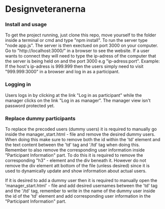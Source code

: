# Designveteranerna

### Install and usage
To get the project running, just clone this repo, move yourself to the folder inside a terminal or cmd and type "npm install". To run the server type "node app.js". The server is then exectued on port 3000 on your computer. Go to "http://localhost:3000/" in a browser to see the website.
If a user wants to connect they will need to type the ip-adress of the computer that the server is being held on and the port 3000 e.g "ip-adress:port".
Example: If the host's ip-adress is 999.999 then the users simply need to visit "999.999:3000" in a browser and log in as a participant.

### Logging in 
Users logs in by clicking at the link "Log in as participant" while the manager clicks on the link "Log in as manager". The manager view isn't password protected yet.

### Replace dummy participants
To replace the precoded users (dummy users) it is required to manually go inside the manager_start.html - file and remove the desired dummy users. When doing this make sure to remove both the id within the 'td' element and the text content between the 'td' tag and '/td' tag when doing this. Remember to also remove the corresponding user information inside "Participant Information" part. To do this it is required to remove the corresponding "h3" - element and the div beneath it. However do not remove the div element att bottom of the file (unless desired) since it is used to dynamically update and show information about actual users.

If it is desired to add a dummy user then it is required to manually open the 'manager_start.html' - file and add desired usernames between the 'td' tag and the '/td' tag, remember to write in the name of the dummy user inside the id of the 'td' element and add corresponding user information in the "Participant Information" part.

